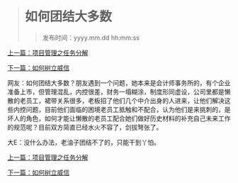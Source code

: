 ># 如何团结大多数
>
>>发布时间：yyyy.mm.dd hh:mm:ss

[上一篇：项目管理之任务分解](https://t.zsxq.com/zjUJQbQ)

[下一篇：如何树立威信](https://t.zsxq.com/rFiAIaM)

网友：如何团结大多数？朋友遇到一个问题，她本来是会计师事务所的，有个企业准备上市，但管理混乱，内控很差，财务一塌糊涂，制度形同虚设，公司里都是懒散的老员工，裙带关系很多，老板招了他们几个中介出身的人进来，让他们解决这些内控问题，目前他们面临的困境老员工抵触和不配合，认为他们是来挑刺的，是坏人的角色，如何才能让懒散的老员工配合她们做好历史材料的补充自己未来工作的规范呢？目前双方简直已经水火不容了，剑拔弩张了。 

大E：没什么办法，老油子团结不了的，只能干到丫怕。

[上一篇：项目管理之任务分解](https://t.zsxq.com/zjUJQbQ)

[下一篇：如何树立威信](https://t.zsxq.com/rFiAIaM)


















​     











